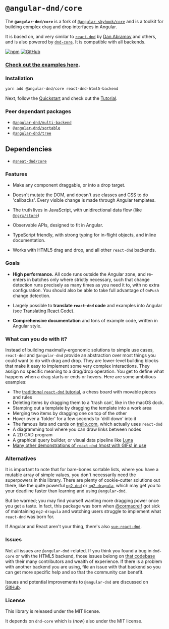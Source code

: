 # `@angular-dnd/core`

The **`@angular-dnd/core`** is a fork of [`@angular-skyhook/core`](https://github.com/cormacrelf/angular-skyhook) and is a toolkit
for building complex drag and drop interfaces in Angular.

It is based on, and very similar to [`react-dnd`][react-dnd] by [Dan Abramov][gaearon] and others,
and is also powered by [`dnd-core`][dnd-core]. It is compatible with all backends.

[![npm](https://img.shields.io/npm/v/@angular-dnd/core.svg)](https://www.npmjs.com/package/@angular-dnd/core)
[![GitHub](https://img.shields.io/github/stars/angular-dnd/angular-dnd.svg?style=social&label=Stars)](https://github.com/angular-dnd/angular-dnd/)

### [Check out the examples here](./examples/).

[react-dnd]: https://react-dnd.github.io/react-dnd/
[gaearon]: https://github.com/gaearon
[dnd-core]: https://github.com/react-dnd/react-dnd/tree/master/packages/dnd-core

### Installation

```sh
yarn add @angular-dnd/core react-dnd-html5-backend
```

Next, follow the [Quickstart][quickstart] and check out the [Tutorial][tutorial].

[quickstart]: ./additional-documentation/quickstart.html
[tutorial]: ./additional-documentation/chess-tutorial.html
[translating]: ./additional-documentation/translating-react-code.html

### Peer dependant packages

* [`@angular-dnd/multi-backend`](../multi-backend/)
* [`@angular-dnd/sortable`](../sortable/)
* [`@angular-dnd/tree`](../sortable/)

## Dependencies

- [`@sneat-dnd/core`](https://github.com/sneat-team/sneat-dnd/tree/master/packages/core)

### Features

* Make any component draggable, or into a drop target.

* Doesn't mutate the DOM, and doesn't use classes and CSS to do 'callbacks'.
  Every visible change is made through Angular templates.
  
* The truth lives in JavaScript, with unidirectional data flow (like
  [`@ngrx/store`][ngrx])

* Observable APIs, designed to fit in Angular.

* TypeScript friendly, with strong typing for in-flight objects, and inline
  documentation.

* Works with HTML5 drag and drop, and all other `react-dnd` backends.

[ngrx]: https://github.com/ngrx/ngrx-platform

### Goals

* **High performance.** All code runs outside the Angular zone, and
  re-enters in batches only where strictly necessary, such that change detection
  runs precisely as many times as you need it to, with no extra configuration.
  You should also be able to take full advantage of `OnPush` change detection.

* Largely possible to **translate `react-dnd` code** and examples into Angular
  (see [Translating React Code][translating]).

* **Comprehensive documentation** and tons of example code, written in Angular
  style.

### What can you do with it?

Instead of building maximally-ergonomic solutions to simple use cases,
`react-dnd` and `@angular-dnd` provide an abstraction over most things you
could want to do with drag and drop. They are lower-level building blocks that
make it easy to implement some very complex interactions. They assign no
specific meaning to a drag/drop operation. You get to define what happens when
a drag starts or ends or hovers. Here are some ambitious examples:

* The [traditional `react-dnd` tutorial](http://react-dnd.github.io/react-dnd/examples-chessboard-tutorial-app.html), a chess board with movable pieces and rules
* Deleting items by dragging them to a 'trash can', like in the macOS dock.
* Stamping out a template by dragging the template into a work area
* Merging two items by dragging one on top of the other
* Hover over a 'folder' for a few seconds to 'drill down' into it
* The famous lists and cards on [trello.com](https://trello.com), which actually uses `react-dnd`
* A diagramming tool where you can draw links between nodes
* A 2D CAD program
* A graphical query builder, or visual data pipeline like [Luna](http://www.luna-lang.org/)
* [Many other demonstrations of `react-dnd` (most with GIFs) in use](https://github.com/react-dnd/react-dnd/issues/384)

### Alternatives

It is important to note that for bare-bones sortable lists, where you have
a mutable array of simple values, you don't necessarily need the superpowers in
this library. There are plenty of cookie-cutter solutions out there, like the
quite powerful [`ng2-dnd`][ng2-dnd] or [`ng2-dragula`][ng2-dragula], which may
get you to your deadline faster than learning and using `@angular-dnd`.

But be warned; you may find yourself wanting more dragging power once you get
a taste. In fact, this package was born when
[@cormacrelf](https://github.com/cormacrelf) got sick of maintaining
`ng2-dragula` and watching users struggle to implement what `react-dnd` was born
for.

[ng2-dnd]: https://github.com/akserg/ng2-dnd
[ng2-dragula]: https://github.com/valor-software/ng2-dragula

If Angular and React aren't your thing, there's also [`vue-react-dnd`][vrd].

[vrd]: https://github.com/jenshaase/vue-react-dnd

### Issues

Not all issues are `@angular-dnd`-related. If you think you found a bug in
`dnd-core` or with the HTML5 backend, those issues belong on [that
codebase](https://github.com/react-dnd/react-dnd) with their many contributors
and wealth of experience. If there is a problem with another backend you are
using, file an issue with that backend so you can get more specific help and so
that the community can benefit.

Issues and potential improvements to `@angular-dnd` are discussed on
[GitHub](https://github.com/angular-dnd/angular-dnd/issues).

### License

This library is released under the MIT license.

It depends on `dnd-core` which is (_now_) also under the MIT license.

